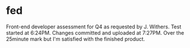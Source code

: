 # fed
Front-end developer assessment for Q4 as requested by J. Withers. Test started at 6:24PM. Changes committed and uploaded at 7:27PM. Over the 25minute mark but I'm satisfied with the finished product.
